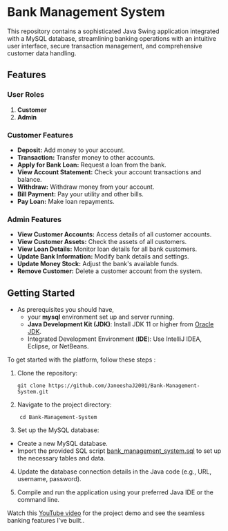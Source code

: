 # Bank Management System

This repository contains a sophisticated Java Swing application integrated with a MySQL database, streamlining banking operations with an intuitive user interface, secure transaction management, and comprehensive customer data handling.

## Features

### User Roles

1. **Customer**
2. **Admin**

### Customer Features

- **Deposit:** Add money to your account.
- **Transaction:** Transfer money to other accounts.
- **Apply for Bank Loan:** Request a loan from the bank.
- **View Account Statement:** Check your account transactions and balance.
- **Withdraw:** Withdraw money from your account.
- **Bill Payment:** Pay your utility and other bills.
- **Pay Loan:** Make loan repayments.

### Admin Features

- **View Customer Accounts:** Access details of all customer accounts.
- **View Customer Assets:** Check the assets of all customers.
- **View Loan Details:** Monitor loan details for all bank customers.
- **Update Bank Information:** Modify bank details and settings.
- **Update Money Stock:** Adjust the bank's available funds.
- **Remove Customer:** Delete a customer account from the system.

## Getting Started

*   As prerequisites you should have,
    *    your **mysql** environment set up  and server running.
    *    **Java Development Kit (JDK)**: Install JDK 11 or higher from [Oracle JDK](https://www.oracle.com/java/technologies/javase-downloads.html).
    *    Integrated Development Environment (**IDE**): Use IntelliJ IDEA, Eclipse, or NetBeans.

To get started with the platform, follow these steps : 

1. Clone the repository:
   ```plaintext
   git clone https://github.com/JaneeshaJ2001/Bank-Management-System.git
   ```

2. Navigate to the project directory:
```plaintext
    cd Bank-Management-System
```

3. Set up the MySQL database:

- Create a new MySQL database.
- Import the provided SQL script [bank_management_system.sql](https://github.com/JaneeshaJ2001/Bank-Management-System/blob/main/bank_management_system.sql) to set up the necessary tables and data.

4. Update the database connection details in the Java code (e.g., URL, username, password).

5. Compile and run the application using your preferred Java IDE or the command line.


Watch this [YouTube video](https://youtu.be/Qg4EZ0eBBo4?si=sI41cnXCRUofdPZF) for the project demo and see the seamless banking features I’ve built..
